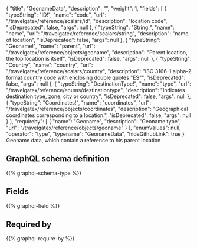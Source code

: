{
  "title": "GeonameData",
  "description": "",
  "weight": 1,
  "fields": [
    {
      "typeString": "ID!",
      "name": "code",
      "url": "/travelgatex/reference/scalars/id",
      "description": "location code",
      "isDeprecated": false,
      "args": null
    },
    {
      "typeString": "String!",
      "name": "name",
      "url": "/travelgatex/reference/scalars/string",
      "description": "name of location",
      "isDeprecated": false,
      "args": null
    },
    {
      "typeString": "Geoname!",
      "name": "parent",
      "url": "/travelgatex/reference/objects/geoname",
      "description": "Parent location, the top location is itself",
      "isDeprecated": false,
      "args": null
    },
    {
      "typeString": "Country",
      "name": "country",
      "url": "/travelgatex/reference/scalars/country",
      "description": "ISO 3166-1 alpha-2 format country code with enclosing double quotes \"ES\"",
      "isDeprecated": false,
      "args": null
    },
    {
      "typeString": "DestinationType!",
      "name": "type",
      "url": "/travelgatex/reference/enums/destinationtype",
      "description": "Indicates destination type, zone, city or country",
      "isDeprecated": false,
      "args": null
    },
    {
      "typeString": "Coordinates!",
      "name": "coordinates",
      "url": "/travelgatex/reference/objects/coordinates",
      "description": "Geographical coordinates corresponding to a location.",
      "isDeprecated": false,
      "args": null
    }
  ],
  "requireby": [
    {
      "name": "Geoname",
      "description": "Geoname type",
      "url": "/travelgatex/reference/objects/geoname"
    }
  ],
  "enumValues": null,
  "operator": "type",
  "typename": "GeonameData",
  "hideGithubLink": true
}
Geoname data, which contain a reference to his parent location
## GraphQL schema definition

{{% graphql-schema-type %}}

## Fields

{{% graphql-field %}}

## Required by

{{% graphql-require-by %}}
